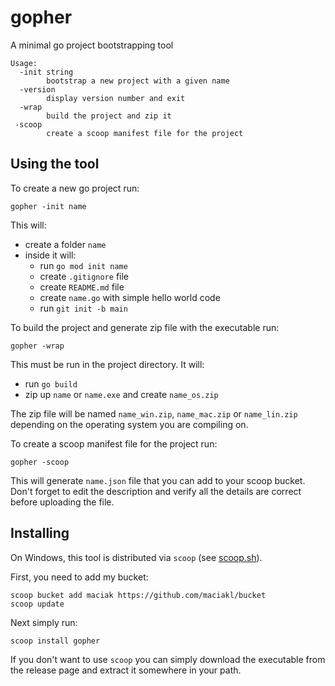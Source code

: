 # gopher

A minimal go project bootstrapping tool

    Usage:
      -init string
            bootstrap a new project with a given name
      -version
            display version number and exit
      -wrap
            build the project and zip it
     -scoop
            create a scoop manifest file for the project

## Using the tool

To create a new go project run:

    gopher -init name

This will:

- create a folder `name`
- inside it will:
  - run `go mod init name`
  - create `.gitignore` file
  - create `README.md` file
  - create `name.go` with simple hello world code
  - run `git init -b main`
 
To build the project and generate zip file with the executable run:

    gopher -wrap

This must be run in the project directory. It will:

- run `go build`
- zip up `name` or `name.exe` and create `name_os.zip`

The zip file will be named `name_win.zip`, `name_mac.zip` or `name_lin.zip` depending on the operating system you are compiling on.

To create a scoop manifest file for the project run:

    gopher -scoop

This will generate `name.json` file that you can add to your scoop bucket. Don't forget to edit the description and verify all the details are correct before uploading the file.
 

## Installing

 On Windows, this tool is distributed via `scoop` (see [scoop.sh](https://scoop.sh)).

 First, you need to add my bucket:

    scoop bucket add maciak https://github.com/maciakl/bucket
    scoop update

 Next simply run:
 
    scoop install gopher

If you don't want to use `scoop` you can simply download the executable from the release page and extract it somewhere in your path.
